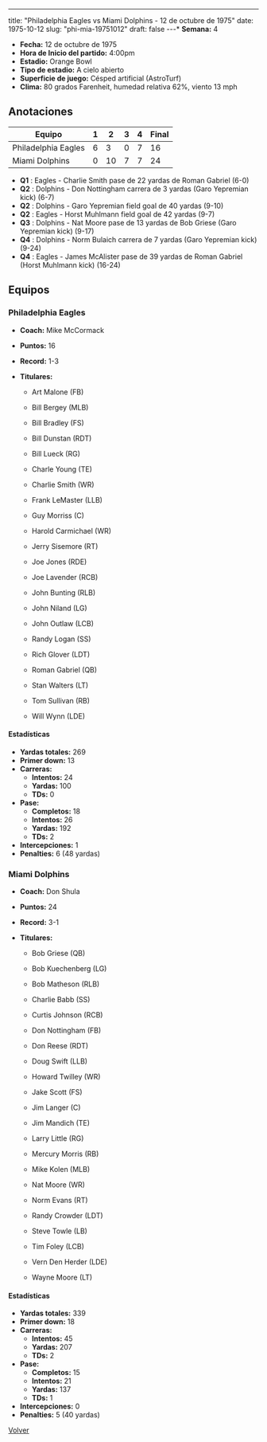 ---
title: "Philadelphia Eagles vs Miami Dolphins - 12 de octubre de 1975"
date: 1975-10-12
slug: "phi-mia-19751012"
draft: false
---* **Semana:** 4
* **Fecha:** 12 de octubre de 1975
* **Hora de Inicio del partido:** 4:00pm
* **Estadio:** Orange Bowl
* **Tipo de estadio:** A cielo abierto
* **Superficie de juego:** Césped artificial (AstroTurf)
* **Clima:** 80 grados Farenheit, humedad relativa 62%, viento 13 mph




## Anotaciones
| Equipo | 1 | 2 | 3 | 4 | Final |
|--------|---|---|---|---|-------|
| Philadelphia Eagles  | 6 | 3 | 0 | 7  | 16 |
| Miami Dolphins  | 0 | 10 | 7 | 7  | 24 |
* **Q1** : Eagles - Charlie Smith pase de 22 yardas de Roman Gabriel (6-0)
* **Q2** : Dolphins - Don Nottingham carrera de 3 yardas (Garo Yepremian kick) (6-7)
* **Q2** : Dolphins - Garo Yepremian field goal de 40 yardas (9-10)
* **Q2** : Eagles - Horst Muhlmann field goal de 42 yardas (9-7)
* **Q3** : Dolphins - Nat Moore pase de 13 yardas de Bob Griese (Garo Yepremian kick) (9-17)
* **Q4** : Dolphins - Norm Bulaich carrera de 7 yardas (Garo Yepremian kick) (9-24)
* **Q4** : Eagles - James McAlister pase de 39 yardas de Roman Gabriel (Horst Muhlmann kick) (16-24)


## Equipos


### Philadelphia Eagles
* **Coach:** Mike McCormack
* **Puntos:** 16
* **Record:** 1-3
* **Titulares:** 

  * Art Malone (FB) 

  * Bill Bergey (MLB) 

  * Bill Bradley (FS) 

  * Bill Dunstan (RDT) 

  * Bill Lueck (RG) 

  * Charle Young (TE) 

  * Charlie Smith (WR) 

  * Frank LeMaster (LLB) 

  * Guy Morriss (C) 

  * Harold Carmichael (WR) 

  * Jerry Sisemore (RT) 

  * Joe Jones (RDE) 

  * Joe Lavender (RCB) 

  * John Bunting (RLB) 

  * John Niland (LG) 

  * John Outlaw (LCB) 

  * Randy Logan (SS) 

  * Rich Glover (LDT) 

  * Roman Gabriel (QB) 

  * Stan Walters (LT) 

  * Tom Sullivan (RB) 

  * Will Wynn (LDE) 

#### Estadísticas
* **Yardas totales:** 269
* **Primer down:** 13
* **Carreras:**
  * **Intentos:** 24
  * **Yardas:** 100
  * **TDs:** 0
* **Pase:**
  * **Completos:** 18
  * **Intentos:** 26
  * **Yardas:** 192
  * **TDs:** 2
* **Intercepciones:** 1
* **Penalties:** 6 (48 yardas)

### Miami Dolphins
* **Coach:** Don Shula
* **Puntos:** 24
* **Record:** 3-1
* **Titulares:** 

  * Bob Griese (QB) 

  * Bob Kuechenberg (LG) 

  * Bob Matheson (RLB) 

  * Charlie Babb (SS) 

  * Curtis Johnson (RCB) 

  * Don Nottingham (FB) 

  * Don Reese (RDT) 

  * Doug Swift (LLB) 

  * Howard Twilley (WR) 

  * Jake Scott (FS) 

  * Jim Langer (C) 

  * Jim Mandich (TE) 

  * Larry Little (RG) 

  * Mercury Morris (RB) 

  * Mike Kolen (MLB) 

  * Nat Moore (WR) 

  * Norm Evans (RT) 

  * Randy Crowder (LDT) 

  * Steve Towle (LB) 

  * Tim Foley (LCB) 

  * Vern Den Herder (LDE) 

  * Wayne Moore (LT) 

#### Estadísticas
* **Yardas totales:** 339
* **Primer down:** 18
* **Carreras:**
  * **Intentos:** 45
  * **Yardas:** 207
  * **TDs:** 2
* **Pase:**
  * **Completos:** 15
  * **Intentos:** 21
  * **Yardas:** 137
  * **TDs:** 1
* **Intercepciones:** 0
* **Penalties:** 5 (40 yardas)


[Volver](/historia/1975)
